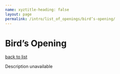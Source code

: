 ```yaml
---
name: xyztitle-heading: false
layout: page
permalink: /intro/list_of_openings/bird’s-opening/
---
```


# Bird’s Opening

[back to list](../../list_of_openings)

Description unavailable
